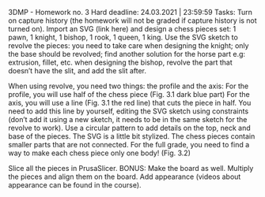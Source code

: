 3DMP -  Homework no. 3
Hard deadline:  24.03.2021 | 23:59:59
Tasks:
Turn on capture history (the homework will not be graded if capture history is not turned on).
Import an SVG (link here) and design a chess pieces set: 
1 pawn, 
1 knight, 
1 bishop, 
1 rook, 
1 queen,
1 king.
Use the SVG sketch to revolve the pieces: 
you need to take care when designing the knight; only the base should be revolved; find another solution for the horse part e.g: extrusion, fillet, etc.
when designing the bishop, revolve the part that doesn’t have the slit, and add the slit after.


When using revolve, you need two things: the profile and the axis:
For the profile, you will use half of the chess piece (Fig. 3.1 dark blue part)
For the axis, you will use a line (Fig. 3.1 the red line) that cuts the piece in half. 
You need to add this line by yourself, editing the SVG sketch using constraints (don’t add it using a new sketch, it needs to be in the same sketch for the revolve to work).
Use a circular pattern to add details on the top, neck and base of the pieces.
The SVG is a little bit stylized. The chess pieces contain smaller parts that are not connected. For the full grade, you need to find a way to make each chess piece only one body! (Fig. 3.2)


Slice all the pieces in PrusaSlicer. 
	    BONUS: Make the board as well. Multiply the pieces and align them on the board. Add appearance (videos about appearance can be found in the course).
